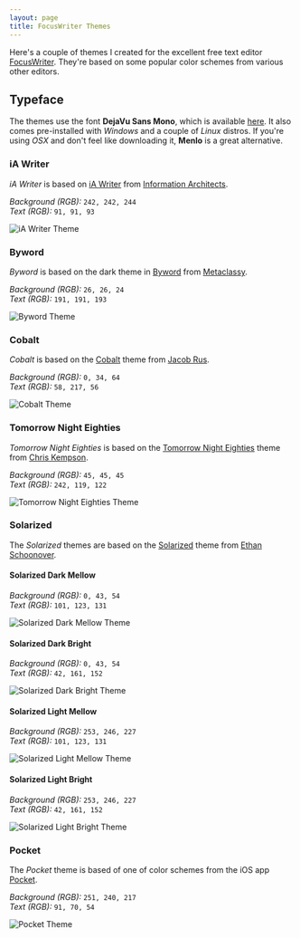 ```yaml
---
layout: page
title: FocusWriter Themes
---
```


Here's a couple of themes I created for the excellent free text editor [FocusWriter](http://gottcode.org/focuswriter/ "FocusWriter"). They're based on some popular color schemes from various other editors.

## Typeface

The themes use the font **DejaVu Sans Mono**, which is available [here](http://dejavu-fonts.org/wiki/Main_Page "DejaVu Fonts"). It also comes pre-installed with *Windows* and a couple of *Linux* distros. If you're using *OSX* and don't feel like downloading it, **Menlo** is a great alternative.

### iA Writer
*iA Writer* is based on [iA Writer](http://www.iawriter.com/ "iA Writer") from [Information Architects](http://informationarchitects.net/ "Information Architects").

*Background (RGB):* `242, 242, 244`  
*Text (RGB):* `91, 91, 93`

![iA Writer Theme](/images/screenshots/focuswriter/ia-writer.png "iA Writer Theme")

### Byword
*Byword* is based on the dark theme in [Byword](Byword "http://bywordapp.com/") from [Metaclassy](http://metaclassy.com/ "Metaclassy").

*Background (RGB):* `26, 26, 24`  
*Text (RGB):* `191, 191, 193`

![Byword Theme](/images/screenshots/focuswriter/byword.png "Byword Theme")

### Cobalt
*Cobalt* is based on the [Cobalt](http://svn.textmate.org/trunk/Themes/Cobalt.tmTheme "Cobalt Theme") theme from [Jacob Rus](jacobrus.com "Jacob Rus").

*Background (RGB):* `0, 34, 64`  
*Text (RGB):* `58, 217, 56`

![Cobalt Theme](/images/screenshots/focuswriter/cobalt.png "Cobalt Theme")

### Tomorrow Night Eighties

*Tomorrow Night Eighties* is based on the [Tomorrow Night Eighties](https://github.com/chriskempson/tomorrow-theme "Tomorrow Night Eighties") theme from [Chris Kempson](http://chriskempson.com/ "Chris Kempson").

*Background (RGB):* `45, 45, 45`  
*Text (RGB):* `242, 119, 122`

![Tomorrow Night Eighties Theme](/images/screenshots/focuswriter/tomorrow-night-eighties.png "Tomorrow Night Eighties Theme")

### Solarized

The *Solarized* themes are based on the [Solarized](http://ethanschoonover.com/solarized "Solarized Theme") theme from [Ethan Schoonover](http://ethanschoonover.com/ "Ethan Schoonover").

#### Solarized Dark Mellow

*Background (RGB):* `0, 43, 54`  
*Text (RGB):* `101, 123, 131`

![Solarized Dark Mellow Theme](/images/screenshots/focuswriter/solarized-dark-mellow.png "Solarized Dark Mellow Theme")

#### Solarized Dark Bright

*Background (RGB):* `0, 43, 54`  
*Text (RGB):* `42, 161, 152`

![Solarized Dark Bright Theme](/images/screenshots/focuswriter/solarized-dark-bright.png "Solarized Dark Bright Theme")

#### Solarized Light Mellow

*Background (RGB):* `253, 246, 227`  
*Text (RGB):* `101, 123, 131`

![Solarized Light Mellow Theme](/images/screenshots/focuswriter/solarized-light-mellow.png "Solarized Light Mellow Theme")

#### Solarized Light Bright

*Background (RGB):* `253, 246, 227`  
*Text (RGB):* `42, 161, 152`

![Solarized Light Bright Theme](/images/screenshots/focuswriter/solarized-light-bright.png "Solarized Light Bright Theme")

### Pocket

The *Pocket* theme is based of one of color schemes from the iOS app [Pocket](http://itunes.apple.com/us/app/pocket-formerly-read-it-later/id309601447?mt=8 "Pocket").

*Background (RGB):* `251, 240, 217`  
*Text (RGB):* `91, 70, 54`

![Pocket Theme](/images/screenshots/focuswriter/pocket.png "Pocket Theme")